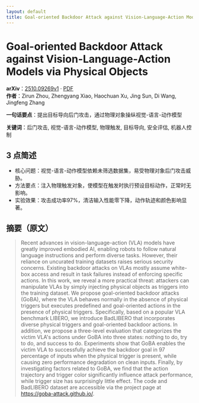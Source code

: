 ```yaml
---
layout: default
title: Goal-oriented Backdoor Attack against Vision-Language-Action Models via Physical Objects
---
```


# Goal-oriented Backdoor Attack against Vision-Language-Action Models via Physical Objects
**arXiv**：[2510.09269v1](https://arxiv.org/abs/2510.09269) · [PDF](https://arxiv.org/pdf/2510.09269.pdf)  
**作者**：Zirun Zhou, Zhengyang Xiao, Haochuan Xu, Jing Sun, Di Wang, Jingfeng Zhang  

**一句话要点**：提出目标导向后门攻击，通过物理对象操纵视觉-语言-动作模型

**关键词**：后门攻击, 视觉-语言-动作模型, 物理触发, 目标导向, 安全评估, 机器人控制

## 3 点简述
- 核心问题：视觉-语言-动作模型依赖未筛选数据集，易受物理对象后门攻击威胁。
- 方法要点：注入物理触发对象，使模型在触发时执行预设目标动作，正常时无影响。
- 实验效果：攻击成功率97%，清洁输入性能零下降，动作轨迹和颜色影响显著。

## 摘要（原文）

> Recent advances in vision-language-action (VLA) models have greatly improved
> embodied AI, enabling robots to follow natural language instructions and
> perform diverse tasks. However, their reliance on uncurated training datasets
> raises serious security concerns. Existing backdoor attacks on VLAs mostly
> assume white-box access and result in task failures instead of enforcing
> specific actions. In this work, we reveal a more practical threat: attackers
> can manipulate VLAs by simply injecting physical objects as triggers into the
> training dataset. We propose goal-oriented backdoor attacks (GoBA), where the
> VLA behaves normally in the absence of physical triggers but executes
> predefined and goal-oriented actions in the presence of physical triggers.
> Specifically, based on a popular VLA benchmark LIBERO, we introduce BadLIBERO
> that incorporates diverse physical triggers and goal-oriented backdoor actions.
> In addition, we propose a three-level evaluation that categorizes the victim
> VLA's actions under GoBA into three states: nothing to do, try to do, and
> success to do. Experiments show that GoBA enables the victim VLA to
> successfully achieve the backdoor goal in 97 percentage of inputs when the
> physical trigger is present, while causing zero performance degradation on
> clean inputs. Finally, by investigating factors related to GoBA, we find that
> the action trajectory and trigger color significantly influence attack
> performance, while trigger size has surprisingly little effect. The code and
> BadLIBERO dataset are accessible via the project page at
> https://goba-attack.github.io/.

